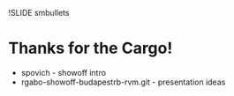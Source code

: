 !SLIDE smbullets

# Thanks for the Cargo!

 * spovich - showoff intro
 * rgabo-showoff-budapestrb-rvm.git - presentation ideas
